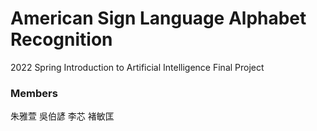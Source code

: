 # American Sign Language Alphabet Recognition 
2022 Spring Introduction to Artificial Intelligence Final Project

### Members
朱雅萱
吳伯諺
李芯
褚敏匡

